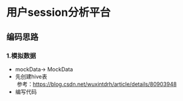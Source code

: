 # 用户session分析平台

## 编码思路
### 1.模拟数据
* mockData-> MockData
* 先创建hive表  
&nbsp;参考：https://blog.csdn.net/wuxintdrh/article/details/80903948
* 编写代码

